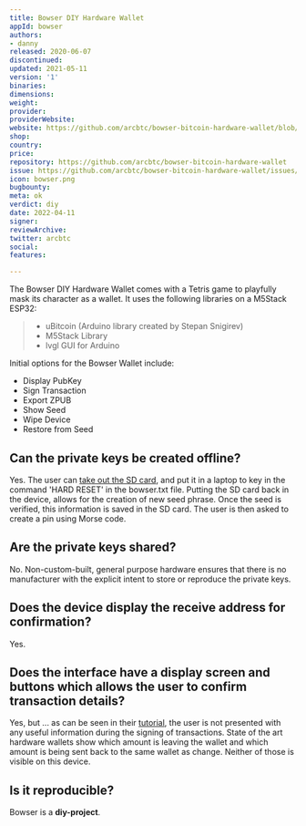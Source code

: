 ```yaml
---
title: Bowser DIY Hardware Wallet
appId: bowser
authors:
- danny
released: 2020-06-07
discontinued: 
updated: 2021-05-11
version: '1'
binaries: 
dimensions: 
weight: 
provider: 
providerWebsite: 
website: https://github.com/arcbtc/bowser-bitcoin-hardware-wallet/blob/master/README.md
shop: 
country: 
price: 
repository: https://github.com/arcbtc/bowser-bitcoin-hardware-wallet
issue: https://github.com/arcbtc/bowser-bitcoin-hardware-wallet/issues/13
icon: bowser.png
bugbounty: 
meta: ok
verdict: diy
date: 2022-04-11
signer: 
reviewArchive: 
twitter: arcbtc
social: 
features: 

---
```


The Bowser DIY Hardware Wallet comes with a Tetris game to playfully mask its character as a wallet. It uses the following libraries on a M5Stack ESP32:

> - uBitcoin (Arduino library created by Stepan Snigirev)
> - M5Stack Library
> - lvgl GUI for Arduino

Initial options for the Bowser Wallet include:

- Display PubKey
- Sign Transaction
- Export ZPUB
- Show Seed
- Wipe Device
- Restore from Seed

## Can the private keys be created offline?

Yes. The user can [take out the SD card](https://youtu.be/DG1zrlAVdys?t=525), and put it in a laptop to key in the command 'HARD RESET' in the bowser.txt file. Putting the SD card back in the device, allows for the creation of new seed phrase. Once the seed is verified, this information is saved in the SD card. The user is then asked to create a pin using Morse code.

## Are the private keys shared? 

No. Non-custom-built, general purpose hardware ensures that there is no manufacturer with the explicit intent to store or reproduce the private keys.

## Does the device display the receive address for confirmation?

Yes.

## Does the interface have a display screen and buttons which allows the user to confirm transaction details?

Yes, but ... as can be seen in their
[tutorial](https://youtu.be/DG1zrlAVdys?t=449), the user is not presented with any useful information during the signing of transactions. State of the art hardware wallets show which amount is leaving the wallet and which amount is being sent back to the same wallet as change. Neither of those is visible on this device.

## Is it reproducible?

Bowser is a **diy-project**. 
